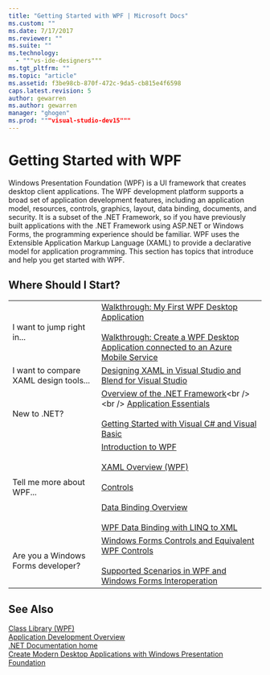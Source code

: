 ```yaml
---
title: "Getting Started with WPF | Microsoft Docs"
ms.custom: ""
ms.date: 7/17/2017
ms.reviewer: ""
ms.suite: ""
ms.technology: 
  - """vs-ide-designers"""
ms.tgt_pltfrm: ""
ms.topic: "article"
ms.assetid: f3be98cb-870f-472c-9da5-cb815e4f6598
caps.latest.revision: 5
author: gewarren
ms.author: gewarren
manager: "ghogen"
ms.prod: """visual-studio-dev15"""
---
```

# Getting Started with WPF
Windows Presentation Foundation (WPF) is a UI framework that creates desktop client applications. The WPF development platform supports a broad set of application development features, including an application model, resources, controls, graphics, layout, data binding, documents, and security. It is a subset of the .NET Framework, so if you have previously built applications with the .NET Framework using ASP.NET or Windows Forms, the programming experience should be familiar. WPF uses the Extensible Application Markup Language (XAML) to provide a declarative model for application programming. This section has topics that introduce and help you get started with WPF.  
  
## Where Should I Start?  
  
|||  
|-|-|  
|I want to jump right in...|[Walkthrough: My First WPF Desktop Application](../designers/walkthrough-my-first-wpf-desktop-application2.md)<br /><br /> [Walkthrough: Create a WPF Desktop Application connected to an Azure Mobile Service](../designers/walkthrough-create-a-wpf-desktop-application-connected-to-an-azure-mobile-service.md)|  
| I want to compare XAML design tools... |[Designing XAML in Visual Studio and Blend for Visual Studio](../designers/designing-xaml-in-visual-studio.md)|  
|New to .NET?|[Overview of the .NET Framework](https://msdn.microsoft.com/en-us/library/zw4w595w\(v=vs.140\).aspx)<br /><br /> [Application Essentials](/dotnet/standard/application-essentials)<br /><br /> [Getting Started with Visual C# and Visual Basic](../ide/getting-started-with-visual-csharp-and-visual-basic.md)|  
|Tell me more about WPF...|[Introduction to WPF](../designers/introduction-to-wpf.md)<br /><br /> [XAML Overview (WPF)](https://docs.microsoft.com/dotnet/framework/wpf/advanced/xaml-overview-wpf)<br /><br /> [Controls](https://docs.microsoft.com/dotnet/framework/wpf/controls/)<br /><br /> [Data Binding Overview](https://docs.microsoft.com/dotnet/framework/wpf/data/data-binding-overview)<br /><br /> [WPF Data Binding with LINQ to XML](../designers/wpf-data-binding-with-linq-to-xml.md)|  
|Are you a Windows Forms developer?|[Windows Forms Controls and Equivalent WPF Controls](https://docs.microsoft.com/dotnet/framework/wpf/advanced/windows-forms-controls-and-equivalent-wpf-controls)<br /><br /> [Supported Scenarios in WPF and Windows Forms Interoperation](https://docs.microsoft.com/dotnet/framework/wpf/advanced/wpf-and-windows-forms-interoperation)|  
  
## See Also  
 [Class Library (WPF)](https://docs.microsoft.com/dotnet/framework/wpf/class-library-wpf)   
 [Application Development Overview](https://docs.microsoft.com/dotnet/framework/wpf/app-development/index)   
 [.NET Documentation home](https://docs.microsoft.com/dotnet/index)   
 [Create Modern Desktop Applications with Windows Presentation Foundation](../designers/create-modern-desktop-applications-with-windows-presentation-foundation.md)
